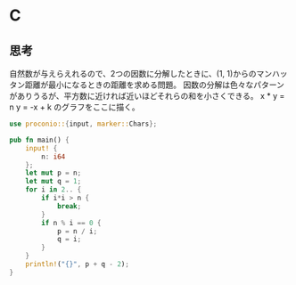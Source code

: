 # C
## 思考
自然数が与えらえれるので、2つの因数に分解したときに、(1, 1)からのマンハッタン距離が最小になるときの距離を求める問題。
因数の分解は色々なパターンがありうるが、平方数に近ければ近いほどそれらの和を小さくできる。
x * y = n
y = -x + k
のグラフをここに描く。
```rust
use proconio::{input, marker::Chars};

pub fn main() {
    input! {
        n: i64
    };
    let mut p = n;
    let mut q = 1;
    for i in 2.. {
        if i*i > n {
            break;
        }
        if n % i == 0 {
            p = n / i;
            q = i;
        }
    }
    println!("{}", p + q - 2);
}
```